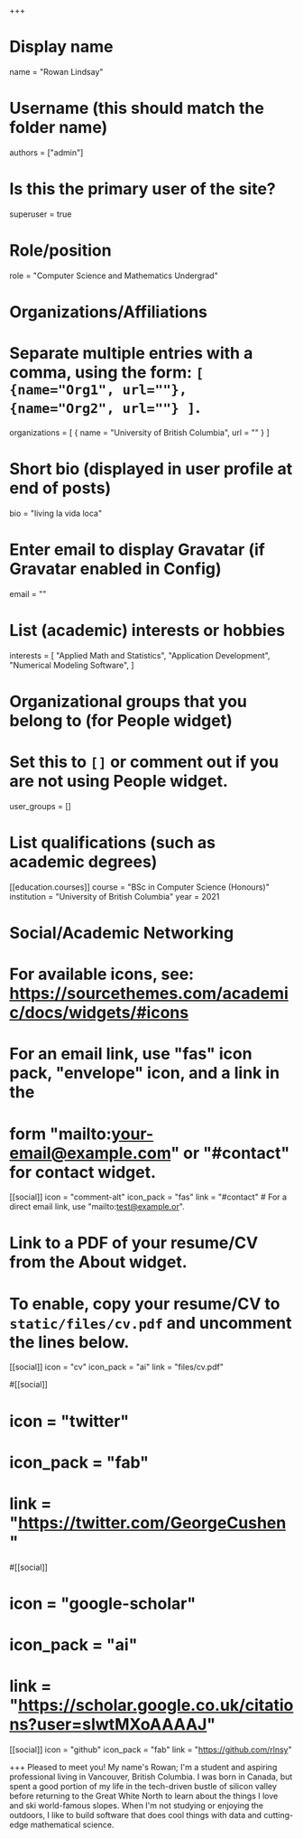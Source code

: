 +++
# Display name
name = "Rowan Lindsay"

# Username (this should match the folder name)
authors = ["admin"]

# Is this the primary user of the site?
superuser = true

# Role/position
role = "Computer Science and Mathematics Undergrad"

# Organizations/Affiliations
#   Separate multiple entries with a comma, using the form: `[ {name="Org1", url=""}, {name="Org2", url=""} ]`.
organizations = [ { name = "University of British Columbia", url = "" } ]

# Short bio (displayed in user profile at end of posts)
bio = "living la vida loca"

# Enter email to display Gravatar (if Gravatar enabled in Config)
email = ""

# List (academic) interests or hobbies
interests = [
  "Applied Math and Statistics",
  "Application Development",
  "Numerical Modeling Software",
]

# Organizational groups that you belong to (for People widget)
#   Set this to `[]` or comment out if you are not using People widget.
user_groups = []

# List qualifications (such as academic degrees)
[[education.courses]]
  course = "BSc in Computer Science (Honours)"
  institution = "University of British Columbia"
  year = 2021

# Social/Academic Networking
# For available icons, see: https://sourcethemes.com/academic/docs/widgets/#icons
#   For an email link, use "fas" icon pack, "envelope" icon, and a link in the
#   form "mailto:your-email@example.com" or "#contact" for contact widget.


[[social]]
  icon = "comment-alt"
  icon_pack = "fas"
  link = "#contact"  # For a direct email link, use "mailto:test@example.or".

# Link to a PDF of your resume/CV from the About widget.
# To enable, copy your resume/CV to `static/files/cv.pdf` and uncomment the lines below.
[[social]]
  icon = "cv"
  icon_pack = "ai"
  link = "files/cv.pdf"

#[[social]]
#  icon = "twitter"
#  icon_pack = "fab"
#  link = "https://twitter.com/GeorgeCushen"

#[[social]]
#  icon = "google-scholar"
#  icon_pack = "ai"
#  link = "https://scholar.google.co.uk/citations?user=sIwtMXoAAAAJ"

[[social]]
  icon = "github"
  icon_pack = "fab"
  link = "https://github.com/rlnsy"

+++
Pleased to meet you! My name's Rowan; I'm a student and aspiring professional living in Vancouver, British Columbia. I was born in Canada, but spent a good portion of my life in the tech-driven bustle of silicon valley before returning to the Great White North to learn about the things I love and ski world-famous slopes. When I'm not studying or enjoying the outdoors, I like to build software that does cool things with data and cutting-edge mathematical science.   
